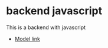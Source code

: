 # backend javascript

This is a backend with javascript
- [Model link](https://app.eraser.io/workspace/YtPqZ1VogxGy1jzIDkzj?origin=share)